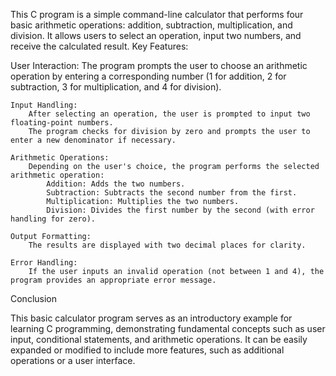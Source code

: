 This C program is a simple command-line calculator that performs four basic arithmetic operations: addition, subtraction, multiplication, and division. It allows users to select an operation, input two numbers, and receive the calculated result.
Key Features:

  User Interaction:
        The program prompts the user to choose an arithmetic operation by entering a corresponding number (1 for addition, 2 for subtraction, 3 for multiplication, and 4 for division).

    Input Handling:
        After selecting an operation, the user is prompted to input two floating-point numbers.
        The program checks for division by zero and prompts the user to enter a new denominator if necessary.

    Arithmetic Operations:
        Depending on the user's choice, the program performs the selected arithmetic operation:
            Addition: Adds the two numbers.
            Subtraction: Subtracts the second number from the first.
            Multiplication: Multiplies the two numbers.
            Division: Divides the first number by the second (with error handling for zero).

    Output Formatting:
        The results are displayed with two decimal places for clarity.

    Error Handling:
        If the user inputs an invalid operation (not between 1 and 4), the program provides an appropriate error message.

Conclusion

This basic calculator program serves as an introductory example for learning C programming, demonstrating fundamental concepts such as user input, conditional statements, and arithmetic operations. It can be easily expanded or modified to include more features, such as additional operations or a user interface.
